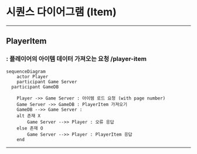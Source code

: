 # 시퀀스 다이어그램 (Item)

------------------------------

## PlayerItem
### : 플레이어의 아이템 데이터 가져오는 요청 /player-item
```mermaid
sequenceDiagram
	actor Player
	participant Game Server
  participant GameDB

	Player ->> Game Server : 아이템 로드 요청 (with page number)
	Game Server ->> GameDB : PlayerItem 가져오기
	GameDB -->> Game Server : 
	alt 존재 X
		Game Server -->> Player : 오류 응답
	else 존재 O
		Game Server -->> Player : PlayerItem 응답
	end
```




------------------------------
